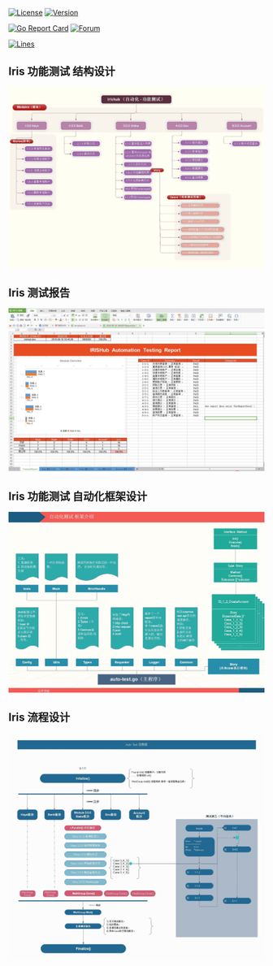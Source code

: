 [![License](https://img.shields.io/github/license/irisnet/irishub.svg)](https://github.com/irisnet/irishub/blob/master/LICENSE)
[![Version](https://img.shields.io/github/tag/irisnet/irishub.svg)](https://github.com/irisnet/irishub/releases)

[![Go Report Card](https://goreportcard.com/badge/github.com/irisnet/irishub)](https://goreportcard.com/report/github.com/irisnet/irishub)
[![Forum](https://img.shields.io/discourse/https/forum.irisnet.org/topics.svg)](https://forum.irisnet.org/)

[![Lines](https://tokei.rs/b1/github/irisnet/irishub)](https://github.com/irisnet/irishub)

## Iris 功能测试 结构设计 ##
![](images/1_%E6%B5%8B%E8%AF%95%E7%94%A8%E4%BE%8B%E6%A1%86%E6%9E%B6.jpg)
## Iris 测试报告 ##
![](images/2_%E8%AF%A6%E7%BB%86%E6%B5%8B%E8%AF%95%E6%8A%A5%E5%91%8A.jpg)
## Iris 功能测试 自动化框架设计 ##
![](images/3_%E7%A8%8B%E5%BA%8F%E6%A1%86%E6%9E%B6%E8%AE%BE%E8%AE%A1.jpg)
## Iris 流程设计 ##
![](images/4_%E6%B5%8B%E8%AF%95%E6%B5%81%E7%A8%8B%E5%9B%BE.jpg)

